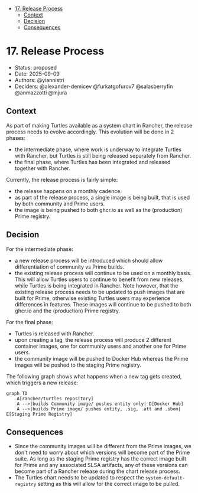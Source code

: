 <!-- START doctoc generated TOC please keep comment here to allow auto update -->
<!-- DON'T EDIT THIS SECTION, INSTEAD RE-RUN doctoc TO UPDATE -->

- [17. Release Process](#17-release-process)
  - [Context](#context)
  - [Decision](#decision)
  - [Consequences](#consequences)

<!-- END doctoc generated TOC please keep comment here to allow auto update -->

# 17. Release Process

- Status: proposed
- Date: 2025-09-09
- Authors: @yiannistri
- Deciders: @alexander-demicev @furkatgofurov7 @salasberryfin @anmazzotti @mjura

## Context

As part of making Turtles available as a system chart in Rancher, the release process needs to evolve accordingly. This evolution will be done in 2 phases:
- the intermediate phase, where work is underway to integrate Turtles with Rancher, but Turtles is still being released separately from Rancher.
- the final phase, where Turtles has been integrated and released together with Rancher.

Currently, the release process is fairly simple:
- the release happens on a monthly cadence.
- as part of the release process, a single image is being built, that is used by both community and Prime users.
- the image is being pushed to both ghcr.io as well as the (production) Prime registry.

## Decision

For the intermediate phase:
- a new release process will be introduced which should allow differentiation of community vs Prime builds.
- the existing release process will continue to be used on a monthly basis. This will allow Turtles users to continue to benefit from new releases, while Turtles is being integrated in Rancher. Note however, that the existing release process needs to be updated to push images that are built for Prime, otherwise existing Turtles users may experience differences in features. These images will continue to be pushed to both ghcr.io and the (production) Prime registry.

For the final phase:
- Turtles is released with Rancher.
- upon creating a tag, the release process will produce 2 different container images, one for community users and another one for Prime users.
- the community image will be pushed to Docker Hub whereas the Prime images will be pushed to the staging Prime registry.

The following graph shows what happens when a new tag gets created, which triggers a new release:
```mermaid
graph TD
    A[rancher/turtles repository]
    A -->|builds Community image/ pushes entity only| D[Docker Hub]
    A -->|builds Prime image/ pushes entity, .sig, .att and .sbom| E[Staging Prime Registry]
```

## Consequences

- Since the community images will be different from the Prime images, we don't need to worry about which versions will become part of the Prime suite. As long as the staging Prime registry has the correct image built for Prime and any associated SLSA artifacts, any of these versions can become part of a Rancher release during the chart release process.
- The Turtles chart needs to be updated to respect the `system-default-registry` setting as this will allow for the correct image to be pulled. 